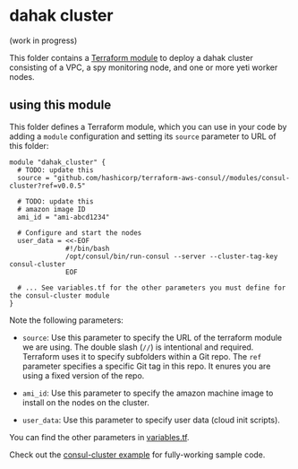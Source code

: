 # dahak cluster

(work in progress)

This folder contains a [Terraform module](https://www.terraform.io/docs/modules/usage.html)
to deploy a dahak cluster consisting of a VPC, a spy monitoring node, and one or more yeti worker nodes.

## using this module

This folder defines a Terraform module, which you can use in your
code by adding a `module` configuration and setting its `source` parameter 
to URL of this folder:

```hcl
module "dahak_cluster" {
  # TODO: update this 
  source = "github.com/hashicorp/terraform-aws-consul//modules/consul-cluster?ref=v0.0.5"

  # TODO: update this
  # amazon image ID
  ami_id = "ami-abcd1234"

  # Configure and start the nodes
  user_data = <<-EOF
              #!/bin/bash
              /opt/consul/bin/run-consul --server --cluster-tag-key consul-cluster
              EOF

  # ... See variables.tf for the other parameters you must define for the consul-cluster module
}
```

Note the following parameters:

* `source`: Use this parameter to specify the URL of the terraform module we are using.
  The double slash (`//`) is intentional and required. Terraform uses it to specify subfolders within a Git repo.
  The `ref` parameter specifies a specific Git tag in this repo. It enures you are using a fixed version of the repo.

* `ami_id`: Use this parameter to specify the amazon machine image to install on the nodes on the cluster.

* `user_data`: Use this parameter to specify user data (cloud init scripts).

You can find the other parameters in [variables.tf](variables.tf).

Check out the [consul-cluster example](https://github.com/hashicorp/terraform-aws-consul/tree/master/MAIN.md) for fully-working sample code.

